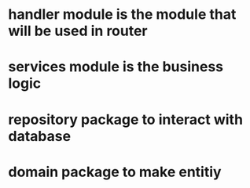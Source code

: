 # handler module is the module that will be used in router

# services module is the business logic

# repository package to interact with database

# domain package to make entitiy
